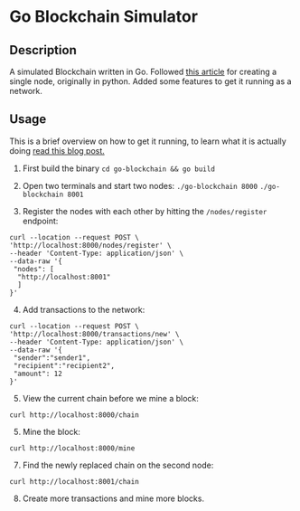# Go Blockchain Simulator

## Description

A simulated Blockchain written in Go. Followed [this article](https://hackernoon.com/learn-blockchains-by-building-one-117428612f46) for creating a single node, originally in python. Added some features to get it running as a network.

## Usage

This is a brief overview on how to get it running, to learn what it is actually doing [read this blog post.]()

1. First build the binary `cd go-blockchain && go build`

2. Open two terminals and start two nodes: `./go-blockchain 8000` `./go-blockchain 8001`

3. Register the nodes with each other by hitting the `/nodes/register` endpoint:
```
curl --location --request POST \
'http://localhost:8000/nodes/register' \
--header 'Content-Type: application/json' \
--data-raw '{
 "nodes": [
  "http://localhost:8001"
  ]
}'
```

4. Add transactions to the network:
```
curl --location --request POST \
'http://localhost:8000/transactions/new' \
--header 'Content-Type: application/json' \
--data-raw '{
 "sender":"sender1",
 "recipient":"recipient2",
 "amount": 12
}'
```

5. View the current chain before we mine a block:
```
curl http://localhost:8000/chain
```

5. Mine the block:
```
curl http://localhost:8000/mine
```

7. Find the newly replaced chain on the second node:
```
curl http://localhost:8001/chain
```

8. Create more transactions and mine more blocks.
